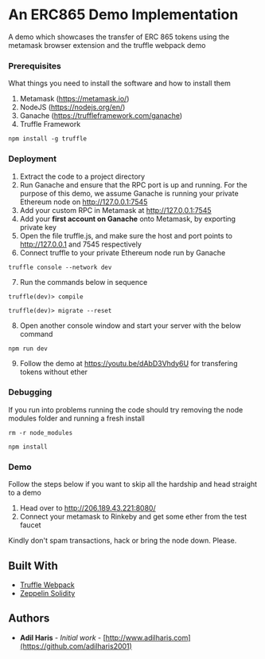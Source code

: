 # An ERC865 Demo Implementation

A demo which showcases the transfer of ERC 865 tokens using the metamask browser extension and the truffle webpack demo

### Prerequisites

What things you need to install the software and how to install them

1. Metamask (https://metamask.io/)
2. NodeJS (https://nodejs.org/en/)
3. Ganache (https://truffleframework.com/ganache)
3. Truffle Framework
```
npm install -g truffle
```

### Deployment

1. Extract the code to a project directory
2. Run Ganache and ensure that the RPC port is up and running.
   For the purpose of this demo, we assume Ganache is running your private Ethereum node on http://127.0.0.1:7545
3. Add your custom RPC in Metamask at http://127.0.0.1:7545
4. Add your **first account on Ganache** onto Metamask, by exporting private key
5. Open the file truffle.js, and make sure the host and port points to http://127.0.0.1 and 7545 respectively
6. Connect truffle to your private Ethereum node run by Ganache
```
truffle console --network dev
```
7. Run the commands below in sequence
```
truffle(dev)> compile
```
```
truffle(dev)> migrate --reset
```
8. Open another console window and start your server with the below command
```
npm run dev
```
9. Follow the demo at https://youtu.be/dAbD3Vhdy6U for transfering tokens without ether

### Debugging

If you run into problems running the code should try removing the node modules folder and running a fresh install
```
rm -r node_modules
```
```
npm install
```
### Demo

Follow the steps below if you want to skip all the hardship and head straight to a demo

1. Head over to http://206.189.43.221:8080/ 
2. Connect your metamask to Rinkeby and get some ether from the test faucet


Kindly don't spam transactions, hack or bring the node down. Please.

## Built With

* [Truffle Webpack](https://github.com/trufflesuite/truffle-init-webpack)
* [Zeppelin Solidity](https://github.com/OpenZeppelin/openzeppelin-solidity/pull/741)

## Authors

* **Adil Haris** - *Initial work* - [http://www.adilharis.com](https://github.com/adilharis2001)
